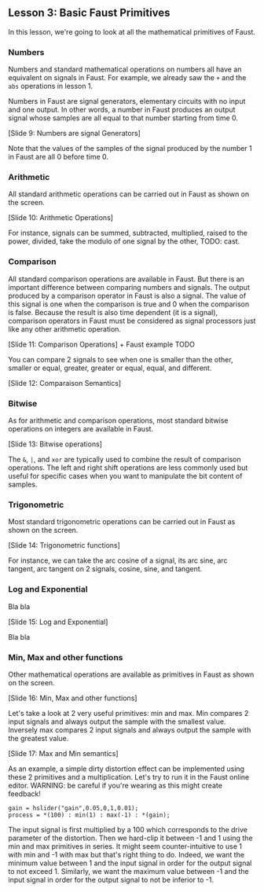 ## Lesson 3: Basic Faust Primitives

In this lesson, we're going to look at all the mathematical primitives of Faust.

### Numbers

Numbers and standard mathematical operations on numbers all have an equivalent 
on signals in Faust. For example, we already saw the `+` and the `abs` 
operations in lesson 1. 

Numbers in Faust are signal generators, elementary circuits with no input and
one output. In other words, a number in Faust produces an output signal whose 
samples are all equal to that number starting from time 0.

[Slide 9: Numbers are signal Generators] 

Note that the values of the samples of the signal produced by the number 1 in 
Faust are all 0 before time 0. 

### Arithmetic

All standard arithmetic operations can be carried out in Faust as shown on the
screen.

[Slide 10: Arithmetic Operations]

For instance, signals can be summed, subtracted, multiplied, raised to the 
power, divided, take the modulo of one signal by the other, TODO: cast.

### Comparison

All standard comparison operations are available in Faust.
But there is an important difference between comparing numbers and signals. 
The output produced by a comparison operator in Faust is also a signal. The
value of this signal is one when the comparison is true and 0 when the 
comparison is false. Because the result is also time dependent (it is a signal),
comparison operators in Faust must be considered as signal processors just like 
any other arithmetic operation.   

[Slide 11: Comparison Operations] + Faust example TODO

You can compare 2 signals to see when one is smaller than the other, smaller 
or equal, greater, greater or equal, equal, and different.

[Slide 12: Comparaison Semantics]

### Bitwise

As for arithmetic and comparison operations, most standard bitwise operations 
on integers are available in Faust. 

[Slide 13: Bitwise operations]

The `&`, `|`, and `xor` are typically used to combine the result of comparison
operations. The left and right shift operations are less commonly used but 
useful for specific cases when you want to manipulate the bit content of
samples. 

### Trigonometric

Most standard trigonometric operations can be carried out in Faust as shown on 
the screen.

[Slide 14: Trigonometric functions]

For instance, we can take the arc cosine of a signal, its arc sine, arc
tangent, arc tangent on 2 signals, cosine, sine, and tangent. 

### Log and Exponential

Bla bla

[Slide 15: Log and Exponential]

Bla bla

### Min, Max and other functions

Other mathematical operations are available as primitives in Faust as shown on
the screen.

[Slide 16: Min, Max and other functions]

Let's take a look at 2 very useful primitives: min and max. Min compares 2
input signals and always output the sample with the smallest value. Inversely
max compares 2 input signals and always output the sample with the greatest
value. 

[Slide 17: Max and Min semantics]

As an example, a simple dirty distortion effect can be implemented using these
2 primitives and a multiplication. Let's try to run it in the Faust online editor. 
WARNING: be careful if you're wearing as this might create feedback!

```
gain = hslider("gain",0.05,0,1,0.01);
process = *(100) : min(1) : max(-1) : *(gain);
```

The input signal is first multiplied by a 100 which corresponds to the drive 
parameter of the distortion. Then we hard-clip it between -1 and 1 using the
min and max primitives in series. It might seem counter-intuitive to use 1 with
min and -1 with max but that's right thing to do. Indeed, we want the minimum 
value between 1 and the input signal in order for the output signal to not 
exceed 1. Similarly, we want the maximum value between -1 and the input signal 
in order for the output signal to not be inferior to -1. 
